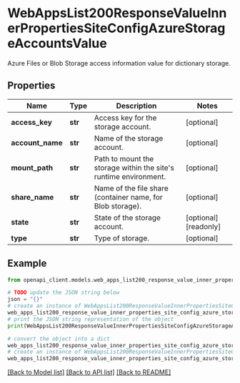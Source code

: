 # WebAppsList200ResponseValueInnerPropertiesSiteConfigAzureStorageAccountsValue

Azure Files or Blob Storage access information value for dictionary storage.

## Properties

Name | Type | Description | Notes
------------ | ------------- | ------------- | -------------
**access_key** | **str** | Access key for the storage account. | [optional] 
**account_name** | **str** | Name of the storage account. | [optional] 
**mount_path** | **str** | Path to mount the storage within the site&#39;s runtime environment. | [optional] 
**share_name** | **str** | Name of the file share (container name, for Blob storage). | [optional] 
**state** | **str** | State of the storage account. | [optional] [readonly] 
**type** | **str** | Type of storage. | [optional] 

## Example

```python
from openapi_client.models.web_apps_list200_response_value_inner_properties_site_config_azure_storage_accounts_value import WebAppsList200ResponseValueInnerPropertiesSiteConfigAzureStorageAccountsValue

# TODO update the JSON string below
json = "{}"
# create an instance of WebAppsList200ResponseValueInnerPropertiesSiteConfigAzureStorageAccountsValue from a JSON string
web_apps_list200_response_value_inner_properties_site_config_azure_storage_accounts_value_instance = WebAppsList200ResponseValueInnerPropertiesSiteConfigAzureStorageAccountsValue.from_json(json)
# print the JSON string representation of the object
print(WebAppsList200ResponseValueInnerPropertiesSiteConfigAzureStorageAccountsValue.to_json())

# convert the object into a dict
web_apps_list200_response_value_inner_properties_site_config_azure_storage_accounts_value_dict = web_apps_list200_response_value_inner_properties_site_config_azure_storage_accounts_value_instance.to_dict()
# create an instance of WebAppsList200ResponseValueInnerPropertiesSiteConfigAzureStorageAccountsValue from a dict
web_apps_list200_response_value_inner_properties_site_config_azure_storage_accounts_value_from_dict = WebAppsList200ResponseValueInnerPropertiesSiteConfigAzureStorageAccountsValue.from_dict(web_apps_list200_response_value_inner_properties_site_config_azure_storage_accounts_value_dict)
```
[[Back to Model list]](../README.md#documentation-for-models) [[Back to API list]](../README.md#documentation-for-api-endpoints) [[Back to README]](../README.md)



